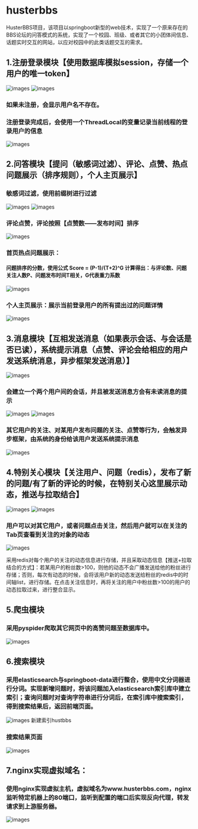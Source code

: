 # husterbbs
HusterBBS项目，该项目以springboot新型的web技术，实现了一个原来存在的BBS论坛的问答模式的系统，实现了一个校园、班级、或者其它的小团体间信息、话题实时交互的网站，以应对校园中的此类话题交互的需求。  
 
## 1.注册登录模块【使用数据库模拟session，存储一个用户的唯一token】
![images](https://github.com/king970745495/husterbbs/blob/master/images-folder/hustbbs1.1.png)
 ![images](https://github.com/king970745495/husterbbs/blob/master/images-folder/hustbbs1.2.png)
### 如果未注册，会显示用户名不存在。
### 注册登录完成后，会使用一个ThreadLocal<User>的变量记录当前线程的登录用户的信息
 ![images](https://github.com/king970745495/husterbbs/blob/master/images-folder/hustbbs1.3.png)
&#160;

## 2.问答模块【提问（敏感词过滤）、评论、点赞、热点问题展示（排序规则），个人主页展示】
### 敏感词过滤，使用前缀树进行过滤
 ![images](https://github.com/king970745495/husterbbs/blob/master/images-folder/hustbbs2.1.png)
 ![images](https://github.com/king970745495/husterbbs/blob/master/images-folder/hustbbs2.2.png)
### 评论点赞，评论按照【点赞数——发布时间】排序
 ![images](https://github.com/king970745495/husterbbs/blob/master/images-folder/hustbbs2.3.png)
 
### 首页热点问题展示：
#### 问题排序的分数，使用公式 Score = (P-1)/(T+2)^G 计算得出：与评论数、问题关注人数P、问题发布时间T相关，G代表重力系数
![images](https://github.com/king970745495/husterbbs/blob/master/images-folder/hustbbs2.4.png)
 
### 个人主页展示：展示当前登录用户的所有提出过的问题详情
 ![images](https://github.com/king970745495/husterbbs/blob/master/images-folder/hustbbs2.5.png)
&#160;

## 3.消息模块【互相发送消息（如果表示会话、与会话是否已读），系统提示消息（点赞、评论会给相应的用户发送系统消息，异步框架发送消息）】
 ![images](https://github.com/king970745495/husterbbs/blob/master/images-folder/hustbbs3.1.png)
### 会建立一个两个用户间的会话，并且被发送消息方会有未读消息的提示
  ![images](https://github.com/king970745495/husterbbs/blob/master/images-folder/hustbbs3.2.png)
	  ![images](https://github.com/king970745495/husterbbs/blob/master/images-folder/hustbbs3.3.png)
### 其它用户的关注、对某用户发布问题的关注、点赞等行为，会触发异步框架，由系统的身份给该用户发送系统提示消息
  ![images](https://github.com/king970745495/husterbbs/blob/master/images-folder/hustbbs3.4.png)
&#160;


## 4.特别关心模块【关注用户、问题（redis），发布了新的问题/有了新的评论的时候，在特别关心这里展示动态，推送与拉取结合】     
  ![images](https://github.com/king970745495/husterbbs/blob/master/images-folder/hustbbs4.1.png)
   ![images](https://github.com/king970745495/husterbbs/blob/master/images-folder/hustbbs4.2.png)
 
### 用户可以对其它用户，或者问题点击关注，然后用户就可以在关注的Tab页查看到关注的对象的动态
  ![images](https://github.com/king970745495/husterbbs/blob/master/images-folder/hustbbs4.3.png)
 
采用redis对每个用户的关注的动态信息进行存储，并且采取动态信息【推送+拉取结合的方式】：若某用户的粉丝数>100，则他的动态不会广播发送给他的粉丝进行存储；否则，每次有动态的时候，会将该用户新的动态发送给粉丝的redis中的时间轴list，进行存储。在点击关注信息时，再将关注的用户中粉丝数>100的用户的动态拉取过来，进行整合显示。
&#160;


## 5.爬虫模块
### 采用pyspider爬取其它网页中的高赞问题至数据库中。
  ![images](https://github.com/king970745495/husterbbs/blob/master/images-folder/hustbbs5.1.png)
&#160;


## 6.搜索模块
### 采用elasticsearch与springboot-data进行整合，使用中文分词器进行分词。实现新增问题时，将该问题加入elasticsearch索引库中建立索引；查询问题时对查询字符串进行分词后，在索引库中搜索索引，得到搜索结果后，返回前端页面。
  ![images](https://github.com/king970745495/husterbbs/blob/master/images-folder/hustbbs6.1.png)
新建索引hustbbs

### 搜索结果页面
  ![images](https://github.com/king970745495/husterbbs/blob/master/images-folder/hustbbs6.2.png)
&#160;
 

## 7.nginx实现虚拟域名：
### 使用nginx实现虚拟主机，虚拟域名为www.husterbbs.com，nginx监听特定机器上的80端口，监听到配置的端口后实现反向代理，转发请求到上游服务器。
  ![images](https://github.com/king970745495/husterbbs/blob/master/images-folder/hustbbs7.1.png)

